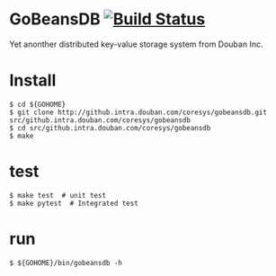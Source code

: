 # GoBeansDB [![Build Status](http://qa-ci.intra.douban.com/job/peteris-coresys-gobeansdb-master-unittest/badge/icon)](http://qa-ci.intra.douban.com/job/peteris-coresys-gobeansdb-master-unittest/)

Yet anonther distributed key-value storage system from Douban Inc.

# Install

```
$ cd ${GOHOME}
$ git clone http://github.intra.douban.com/coresys/gobeansdb.git src/github.intra.douban.com/coresys/gobeansdb
$ cd src/github.intra.douban.com/coresys/gobeansdb
$ make
```

# test

```
$ make test  # unit test
$ make pytest  # Integrated test
```

# run

```
$ ${GOHOME}/bin/gobeansdb -h
```

